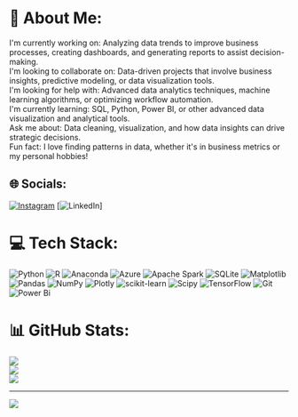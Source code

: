 # 💫 About Me:
I'm currently working on: Analyzing data trends to improve business processes, creating dashboards, and generating reports to assist decision-making. <br>I'm looking to collaborate on: Data-driven projects that involve business insights, predictive modeling, or data visualization tools.<br> I'm looking for help with: Advanced data analytics techniques, machine learning algorithms, or optimizing workflow automation. <br>I'm currently learning: SQL, Python, Power BI, or other advanced data visualization and analytical tools. <br> Ask me about: Data cleaning, visualization, and how data insights can drive strategic decisions.<br>Fun fact: I love finding patterns in data, whether it's in business metrics or my personal hobbies!


## 🌐 Socials:
[![Instagram](https://img.shields.io/badge/Instagram-%23E4405F.svg?logo=Instagram&logoColor=white)](https://instagram.com/johnvicky03) [![LinkedIn](https://img.shields.io/badge/LinkedIn-%230077B5.svg?logo=linkedin&logoColor=white)]

# 💻 Tech Stack:
![Python](https://img.shields.io/badge/python-3670A0?style=for-the-badge&logo=python&logoColor=ffdd54) ![R](https://img.shields.io/badge/r-%23276DC3.svg?style=for-the-badge&logo=r&logoColor=white) ![Anaconda](https://img.shields.io/badge/Anaconda-%2344A833.svg?style=for-the-badge&logo=anaconda&logoColor=white) ![Azure](https://img.shields.io/badge/azure-%230072C6.svg?style=for-the-badge&logo=microsoftazure&logoColor=white) ![Apache Spark](https://img.shields.io/badge/Apache%20Spark-FDEE21?style=for-the-badge&logo=apachespark&logoColor=black) ![SQLite](https://img.shields.io/badge/sqlite-%2307405e.svg?style=for-the-badge&logo=sqlite&logoColor=white) ![Matplotlib](https://img.shields.io/badge/Matplotlib-%23ffffff.svg?style=for-the-badge&logo=Matplotlib&logoColor=black) ![Pandas](https://img.shields.io/badge/pandas-%23150458.svg?style=for-the-badge&logo=pandas&logoColor=white) ![NumPy](https://img.shields.io/badge/numpy-%23013243.svg?style=for-the-badge&logo=numpy&logoColor=white) ![Plotly](https://img.shields.io/badge/Plotly-%233F4F75.svg?style=for-the-badge&logo=plotly&logoColor=white) ![scikit-learn](https://img.shields.io/badge/scikit--learn-%23F7931E.svg?style=for-the-badge&logo=scikit-learn&logoColor=white) ![Scipy](https://img.shields.io/badge/SciPy-%230C55A5.svg?style=for-the-badge&logo=scipy&logoColor=%white) ![TensorFlow](https://img.shields.io/badge/TensorFlow-%23FF6F00.svg?style=for-the-badge&logo=TensorFlow&logoColor=white) ![Git](https://img.shields.io/badge/git-%23F05033.svg?style=for-the-badge&logo=git&logoColor=white) ![Power Bi](https://img.shields.io/badge/power_bi-F2C811?style=for-the-badge&logo=powerbi&logoColor=black)
# 📊 GitHub Stats:
![](https://github-readme-stats.vercel.app/api?username=gangadharpro&theme=dark&hide_border=false&include_all_commits=false&count_private=false)<br/>
![](https://github-readme-streak-stats.herokuapp.com/?user=gangadharpro&theme=dark&hide_border=false)<br/>
![](https://github-readme-stats.vercel.app/api/top-langs/?username=gangadharpro&theme=dark&hide_border=false&include_all_commits=false&count_private=false&layout=compact)

---
[![](https://visitcount.itsvg.in/api?id=gangadharpro&icon=0&color=0)](https://visitcount.itsvg.in)

<!-- Proudly created with GPRM ( https://gprm.itsvg.in ) -->
